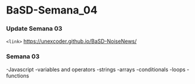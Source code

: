# BaSD-Semana_04

### Update Semana 03

`<link>` https://unexcoder.github.io/BaSD-NoiseNews/

### Semana 03

-Javascript
-variables and operators
-strings
-arrays
-conditionals
-loops
-functions